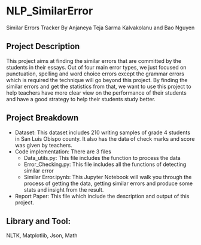 # NLP_SimilarError
Similar Errors Tracker
By Anjaneya Teja Sarma Kalvakolanu and Bao Nguyen

## Project Description
This project aims at finding the similar errors that are committed by the students in their essays. Out of four main error types, we just focused on punctuation, spelling and word choice errors except the grammar errors which is required the technique will go beyond this project. By finding the similar errors and get the statistics from that, we want to use this project to help teachers have more clear view on the performance of their students and have a good strategy to help their students study better. 

## Project Breakdown
- Dataset: This dataset includes 210 writing samples of grade 4 students in San Luis Obispo county. It also has the data of check marks and score was given by teachers. 
- Code implementation: There are 3 files
     - Data_utils.py: This file includes the function to process the data
     - Error_Checking.py: This file includes all the functions of detecting similar error
     - Similar Error.ipynb:  This Jupyter Notebook will walk you through the process of getting the data, getting similar     errors and produce some stats and insight from the result.
- Report Paper: This file which include the description and output of this project.

## Library and Tool: 
NLTK, Matplotlib, Json, Math



